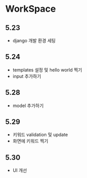 # WorkSpace

## 5.23

+ django 개발 환경 세팅

## 5.24

+ templates 설정 및 hello world 찍기
+ input 추가하기

## 5.28

+ model 추가하기

## 5.29

+ 키워드 validation 및 update
+ 화면에 키워드 찍기

## 5.30

- UI 개선
